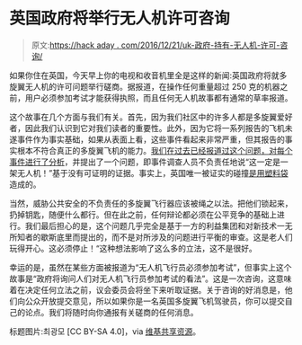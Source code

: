 # 英国政府将举行无人机许可咨询

> 原文:[https://hack aday . com/2016/12/21/uk-政府-持有-无人机-许可-咨询/](https://hackaday.com/2016/12/21/uk-government-to-hold-drone-licensing-consultation/)

如果你住在英国，今天早上你的电视和收音机里全是这样的新闻:英国政府将就多旋翼无人机的许可问题举行磋商。据报道，在操作任何重量超过 250 克的机器之前，用户必须参加考试才能获得执照，而且任何无人机故事都有通常的草率报道。

这个故事在几个方面与我们有关。首先，因为我们社区中的许多人都是多旋翼爱好者，因此我们认识到它对我们读者的重要性。此外，因为它将一系列报告的飞机未遂事件作为事实基础，如果从表面上看，这些事件看起来非常严重，但其报告的事实根本不符合真正的多旋翼飞机的能力。[我们在过去已经报道过这个问题，对每个事件进行了分析](http://hackaday.com/2016/05/02/debunking-the-drone-versus-plane-hysteria/)，并提出了一个问题，即事件调查人员不负责任地说“这一定是一架无人机！”基于没有可证明的证据。事实上，英国唯一被证实的碰撞[是用塑料袋](http://www.telegraph.co.uk/news/2016/04/21/drone-believed-to-have-hit-british-airways-flight-may-have-been/)造成的。

当然，威胁公共安全的不负责任的多旋翼飞行器应该被绳之以法。把他们锁起来，扔掉钥匙，随便什么都行。但在此之前，任何辩论都必须在公平竞争的基础上进行。我们最后担心的是，这个问题几乎完全是基于一方的利益集团和对新技术一无所知者的歇斯底里而提出的，而不是对所涉及的问题进行平衡的审查。这是老人们玩得开心。这必须停止！“这种想法影响了这么多的立法，这不是很好。

幸运的是，虽然在某些方面被报道为“无人机飞行员必须参加考试”，但事实上这个故事是“政府将询问人们对无人机飞行员参加考试的看法”。这是一次咨询，这意味着在决定任何立法之前，议会委员会将坐下来听取证据。关于咨询的好消息是，他们向公众开放提交意见，所以如果你是一名英国多旋翼飞机驾驶员，你可以提交自己的论点。我们将随时向你通报有关磋商的任何消息。

标题图片:최광모 [CC BY-SA 4.0]，via [维基共享资源](https://commons.wikimedia.org/wiki/File:20150331최광모77.jpg)。